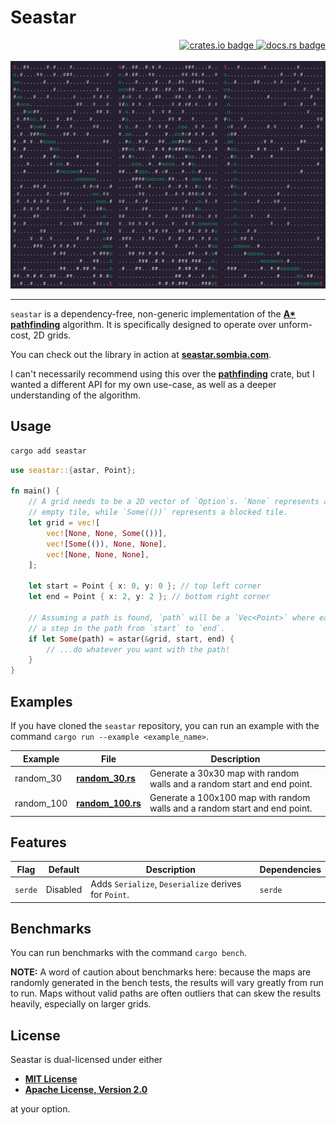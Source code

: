 # Seastar

<!-- markdownlint-disable -->
<div align="right">
<a href="https://crates.io/crates/seastar">
    <img src="https://img.shields.io/crates/v/seastar?style=flat-square" alt="crates.io badge">
</a>
<a href="https://docs.rs/seastar/latest/seastar/">
    <img src="https://img.shields.io/docsrs/seastar?style=flat-square" alt="docs.rs badge">
</a>
</div>
<br>
<div align="center">
    <img src="assets/example.webp" alt="terminal screenshot showing off paths from start to end">
</div>
<!-- markdownlint-enable -->

---

`seastar` is a dependency-free, non-generic implementation of the __[A*
pathfinding](https://en.wikipedia.org/wiki/A*_search_algorithm)__ algorithm. It
is specifically designed to operate over unform-cost, 2D grids.

You can check out the library in action at
__[seastar.sombia.com](https://seastar.sombia.com/)__.

I can't necessarily recommend using this over the
__[pathfinding](https://github.com/samueltardieu/pathfinding)__ crate, but I
wanted a different API for my own use-case, as well as a deeper understanding of
the algorithm.

## Usage

```sh
cargo add seastar
```

```rust
use seastar::{astar, Point};

fn main() {
    // A grid needs to be a 2D vector of `Option`s. `None` represents an
    // empty tile, while `Some(())` represents a blocked tile.
    let grid = vec![
        vec![None, None, Some(())],
        vec![Some(()), None, None],
        vec![None, None, None],
    ];

    let start = Point { x: 0, y: 0 }; // top left corner
    let end = Point { x: 2, y: 2 }; // bottom right corner

    // Assuming a path is found, `path` will be a `Vec<Point>` where each point is
    // a step in the path from `start` to `end`.
    if let Some(path) = astar(&grid, start, end) {
        // ...do whatever you want with the path!
    }
}
```

## Examples

If you have cloned the `seastar` repository, you can run an example with the
command `cargo run --example <example_name>`.

<!-- markdownlint-disable -->
| Example | File                                    | Description                                                              | 
|---------|-----------------------------------------|--------------------------------------------------------------------------|
| random_30 | __[random_30.rs](/examples/random_30.rs)__   | Generate a 30x30 map with random walls and a random start and end point. |                    
| random_100 | __[random_100.rs](/examples/random_100.rs)__   | Generate a 100x100 map with random walls and a random start and end point. |
<!-- markdownlint-enable -->

## Features

<!-- markdownlint-disable -->
| Flag     | Default  | Description                                                                         | Dependencies |
|----------|----------|-------------------------------------------------------------------------------------|--------------|
| `serde` | Disabled | Adds `Serialize`, `Deserialize` derives for `Point`. | `serde` |
<!-- markdownlint-enable -->

## Benchmarks

You can run benchmarks with the command `cargo bench`.

__NOTE:__ A word of caution about benchmarks here: because the maps are randomly
generated in the bench tests, the results will vary greatly from run to run.
Maps without valid paths are often outliers that can skew the results heavily,
especially on larger grids.

## License

Seastar is dual-licensed under either

- __[MIT License](/docs/LICENSE-MIT)__
- __[Apache License, Version 2.0](/docs/LICENSE-APACHE)__

at your option.
